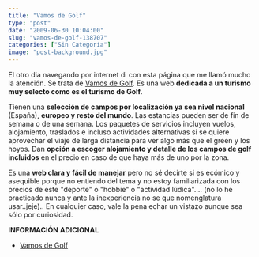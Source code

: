 ```yaml
---
title: "Vamos de Golf"
type: "post"
date: "2009-06-30 10:04:00"
slug: "vamos-de-golf-138707"
categories: ["Sin Categoría"]
image: "post-background.jpg"
---
```


El otro dia navegando por internet di con esta página que me llamó mucho la atención. Se trata de [Vamos de Golf](http://www.vamosdegolf.com/ofertas_viaje.php?it=7916&sec=condiciones#pestanas). Es una web **dedicada a un turismo muy selecto como es el turismo de Golf**.

[](/wp-content/uploads/2009/06/138707-157724.jpg)Tienen una **selección de campos por localización ya sea nivel nacional** (España), **europeo y resto del mundo**. Las estancias pueden ser de fin de semana o de una semana. Los paquetes de servicios incluyen vuelos, alojamiento, traslados e incluso actividades alternativas si se quiere aprovechar el viaje de larga distancia para ver algo más que el green y los hoyos. Dan **opción a escoger alojamiento y detalle de los campos de golf incluidos** en el precio en caso de que haya más de uno por la zona.

Es una **web clara y fácil de manejar** pero no sé decirte si es ecómico y asequible porque no entiendo del tema y no estoy familiarizada con los precios de este "deporte" o "hobbie" o "actividad lúdica".... (no lo he practicado nunca y ante la inexperiencia no se que nomenglatura usar..jeje).. En cualquier caso, vale la pena echar un vistazo aunque sea sólo por curiosidad.

**INFORMACIÓN ADICIONAL**

- [Vamos de Golf](http://www.vamosdegolf.com/)